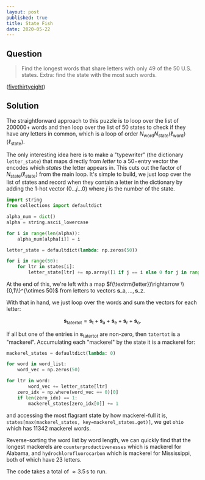 ```yaml
---
layout: post
published: true
title: State Fish
date: 2020-05-22
---
```


## Question

>Find the longest words that share letters with only 49 of the 50 U.S. states. Extra: find the state with the most such words.

<!--more-->

([fivethirtyeight](https://fivethirtyeight.com/features/somethings-fishy-in-the-state-of-the-riddler/))

## Solution

The straightforward approach to this puzzle is to loop over the list of $200000+$ words and then loop over the list of $50$ states to check if they have any letters in common, which is a loop of order $N_\text{word}N_\text{state}\langle \ell_\text{word}\rangle\langle \ell_\text{state}\rangle.$ 

The only interesting idea here is to make a "typewriter" (the dictionary `letter_state`) that maps directly from *letter* to a $50-$entry vector the encodes which *states* the letter appears in. This cuts out the factor of $N_\text{state}\langle \ell_\text{state}\rangle$ from the main loop. It's simple to build, we just loop over the list of states and record when they contain a letter in the dictionary by adding the $1$-hot vector $\left(0 \ldots j \ldots 0\right)$ where $j$ is the number of the state. 

```python
import string
from collections import defaultdict

alpha_num = dict()
alpha = string.ascii_lowercase

for i in range(len(alpha)):
    alpha_num[alpha[i]] = i

letter_state = defaultdict(lambda: np.zeros(50))

for i in range(50):
    for ltr in states[i]:
        letter_state[ltr] += np.array([1 if j == i else 0 for j in range(50)])
```

At the end of this, we're left with a map $f(\textrm{letter})\rightarrow \\{0,1\\}^{\otimes 50}$ from letters to vectors $\mathbf{s}\_\textrm{a}, \ldots, \mathbf{s}\_\textrm{z}.$

With that in hand, we just loop over the words and sum the vectors for each letter:

$$\mathbf{s}_\text{tatertot} = \mathbf{s}_\text{t} + \mathbf{s}_\text{a} + \mathbf{s}_\text{e} + \mathbf{s}_\text{r} + \mathbf{s}_\text{o}.$$

If all but one of the entries in $\mathbf{s}_\text{tatertot}$ are non-zero, then $\mathtt{tatertot}$ is a "mackerel". Accumulating each "mackerel" by the state it is a mackerel for:

```python
mackerel_states = defaultdict(lambda: 0)

for word in word_list:
    word_vec = np.zeros(50)

for ltr in word:
        word_vec += letter_state[ltr]
    zero_idx = np.where(word_vec == 0)[0]
    if len(zero_idx) == 1:
        mackerel_states[zero_idx[0]] += 1
```

and accessing the most flagrant state by how mackerel-full it is, `states[max(mackerel_states, key=mackerel_states.get)]`, we get $\texttt{ohio}$ which has $11342$ mackerel words. 

Reverse-sorting the word list by word length, we can quickly find that the longest mackerels are $\texttt{counterproductivenesses}$ which is mackerel for Alabama, and $\texttt{hydrochlorofluorocarbon}$ which is mackerel for Mississippi, both of which have $23$ letters.

The code takes a total of $\approx3.5\, \textrm{s}$ to run.

<br>



